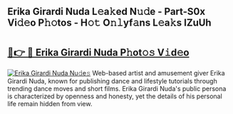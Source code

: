 ## Erika Girardi Nuda L𝚎a𝚔ed N𝚞𝚍e - Part-S0x Vi𝚍𝚎o P𝚑𝚘tos - H𝚘𝚝 O𝚗𝚕yf𝚊ns L𝚎a𝚔s IZuUh

# <h2><a href="http://kf0shvp.oniu.top/?m=Erika+Girardi+Nuda">🔗👉 🔴 Erika Girardi Nuda P𝚑ot𝚘𝚜 V𝚒d𝚎o</a></h2>

[![Erika Girardi Nuda Nu𝚍e𝚜](https://i.imgur.com/0qMVB7G.gif)](http://kf0shvp.oniu.top/?m=Erika+Girardi+Nuda)
Web-based artist and amusement giver Erika Girardi Nuda, known for publishing dance and lifestyle tutorials through trending dance moves and short films. Erika Girardi Nuda's public persona is characterized by openness and honesty, yet the details of his personal life remain hidden from view.  
